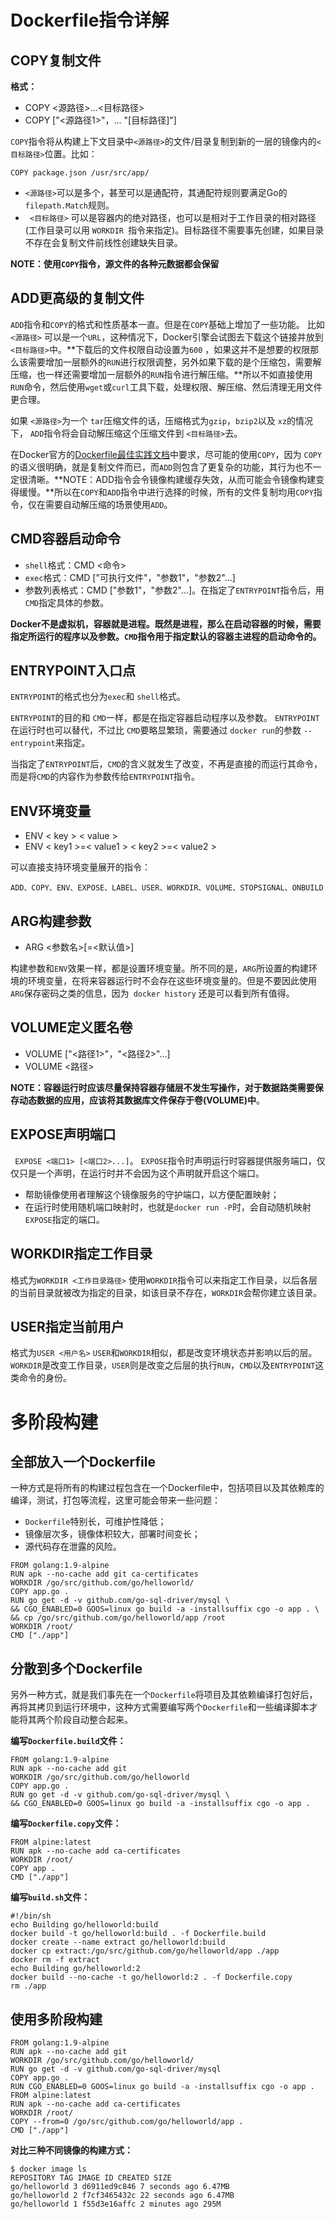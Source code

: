 # Dockerfile指令详解

## COPY复制文件
**格式：**
- COPY <源路径>...<目标路径>
- COPY ["<源路径1>"，... "[目标路径]"]

```COPY```指令将从构建上下文目录中``` <源路径> ```的文件/目录复制到新的一层的镜像内的``` <目标路径> ```位置。比如：
```
COPY package.json /usr/src/app/
```
- ``` <源路径> ```可以是多个，甚至可以是通配符，其通配符规则要满足Go的```filepath.Match```规则。
- ``` <目标路径>``` 可以是容器内的绝对路径，也可以是相对于工作目录的相对路径(工作目录可以用 ```WORKDIR ```指令来指定)。目标路径不需要事先创建，如果目录不存在会复制文件前线性创建缺失目录。

**NOTE：使用```COPY```指令，源文件的各种元数据都会保留**

## ADD更高级的复制文件
``` ADD ```指令和``` COPY ```的格式和性质基本一直。但是在```COPY```基础上增加了一些功能。
比如``` <源路径> ``` 可以是一个``` URL ```，这种情况下，Docker引擎会试图去下载这个链接并放到 ``` <目标路径> ```中。**下载后的文件权限自动设置为``` 600 ``` ，如果这并不是想要的权限那么该需要增加一层额外的``` RUN ```进行权限调整，另外如果下载的是个压缩包，需要解压缩，也一样还需要增加一层额外的``` RUN ```指令进行解压缩。**所以不如直接使用``` RUN ```命令，然后使用``` wget ```或``` curl ```工具下载，处理权限、解压缩、然后清理无用文件更合理。

如果 ``` <源路径> ```为一个 ``` tar ```压缩文件的话，压缩格式为``` gzip ```，``` bzip2 ```以及 ``` xz ```的情况下， ``` ADD ```指令将会自动解压缩这个压缩文件到 ``` <目标路径> ```去。

在Docker官方的[Dockerfile最佳实践文档](https://docs.docker.com/develop/develop-images/dockerfile_best-practices/#use-a-dockerignore-file)中要求，尽可能的使用``` COPY ```，因为 ``` COPY ```的语义很明确，就是复制文件而已，而``` ADD ```则包含了更复杂的功能，其行为也不一定很清晰。**NOTE：ADD指令会令镜像构建缓存失效，从而可能会令镜像构建变得缓慢。**所以在```COPY```和```ADD```指令中进行选择的时候，所有的文件复制均用```COPY```指令，仅在需要自动解压缩的场景使用```ADD```。

## CMD容器启动命令
- ```shell```格式：CMD <命令>
- ``` exec ```格式：CMD ["可执行文件"，"参数1"，"参数2"...]
- 参数列表格式：CMD ["参数1"，"参数2"...]。在指定了``` ENTRYPOINT ```指令后，用``` CMD ```指定具体的参数。

**Docker不是虚拟机，容器就是进程。既然是进程，那么在启动容器的时候，需要指定所运行的程序以及参数。``` CMD ```指令用于指定默认的容器主进程的启动命令的。**

## ENTRYPOINT入口点
``` ENTRYPOINT ```的格式也分为``` exec ```和 ``` shell ```格式。

``` ENTRYPOINT ```的目的和 ``` CMD ```一样，都是在指定容器启动程序以及参数。 ``` ENTRYPOINT ```在运行时也可以替代，不过比 ``` CMD ```要略显繁琐，需要通过 ``` docker run ```的参数 ``` --entrypoint ```来指定。

当指定了``` ENTRYPOINT ```后，``` CMD ```的含义就发生了改变，不再是直接的而运行其命令，而是将``` CMD ```的内容作为参数传给``` ENTRYPOINT ```指令。

## ENV环境变量
- ENV < key > <  value >
- ENV < key1 >=< value1 > < key2 >=< value2 >

可以直接支持环境变量展开的指令：
```
ADD、COPY、ENV、EXPOSE、LABEL、USER、WORKDIR、VOLUME、STOPSIGNAL、ONBUILD 
```


## ARG构建参数
- ARG <参数名>[=<默认值>]

构建参数和``` ENV ```效果一样，都是设置环境变量。所不同的是，``` ARG ```所设置的构建环境的环境变量，在将来容器运行时不会存在这些环境变量的。但是不要因此使用``` ARG ```保存密码之类的信息，因为``` docker history``` 还是可以看到所有值得。

## VOLUME定义匿名卷
- VOLUME ["<路径1>"，"<路径2>"...]
- VOLUME <路径>

**NOTE：容器运行时应该尽量保持容器存储层不发生写操作，对于数据路类需要保存动态数据的应用，应该将其数据库文件保存于卷(VOLUME)中**。

## EXPOSE声明端口
``` EXPOSE <端口1> [<端口2>...]```。
```EXPOSE```指令时声明运行时容器提供服务端口，仅仅只是一个声明，在运行时并不会因为这个声明就开启这个端口。
- 帮助镜像使用者理解这个镜像服务的守护端口，以方便配置映射；
- 在运行时使用随机端口映射时，也就是```docker run -P```时，会自动随机映射```EXPOSE```指定的端口。


## WORKDIR指定工作目录
格式为```WORKDIR <工作目录路径>```
使用```WORKDIR```指令可以来指定工作目录，以后各层的当前目录就被改为指定的目录，如该目录不存在，```WORKDIR```会帮你建立该目录。


## USER指定当前用户
格式为```USER <用户名>```
```USER```和```WORKDIR```相似，都是改变环境状态并影响以后的层。```WORKDIR```是改变工作目录，```USER```则是改变之后层的执行```RUN```，```CMD```以及```ENTRYPOINT```这类命令的身份。


# 多阶段构建

## 全部放入一个Dockerfile
一种方式是将所有的构建过程包含在一个Dockerfile中，包括项目以及其依赖库的编译，测试，打包等流程，这里可能会带来一些问题：
- ```Dockerfile```特别长，可维护性降低；
- 镜像层次多，镜像体积较大，部署时间变长；
- 源代码存在泄露的风险。
```
FROM golang:1.9-alpine
RUN apk --no-cache add git ca-certificates
WORKDIR /go/src/github.com/go/helloworld/
COPY app.go .
RUN go get -d -v github.com/go-sql-driver/mysql \
&& CGO_ENABLED=0 GOOS=linux go build -a -installsuffix cgo -o app . \
&& cp /go/src/github.com/go/helloworld/app /root
WORKDIR /root/
CMD ["./app"]
```

## 分散到多个Dockerfile
另外一种方式，就是我们事先在一个```Dockerfile```将项目及其依赖编译打包好后，再将其拷贝到运行环境中，这种方式需要编写两个```Dockerfile```和一些编译脚本才能将其两个阶段自动整合起来。

**编写```Dockerfile.build```文件：**
```
FROM golang:1.9-alpine
RUN apk --no-cache add git
WORKDIR /go/src/github.com/go/helloworld
COPY app.go .
RUN go get -d -v github.com/go-sql-driver/mysql \
&& CGO_ENABLED=0 GOOS=linux go build -a -installsuffix cgo -o app .
```

**编写```Dockerfile.copy```文件：**
```
FROM alpine:latest
RUN apk --no-cache add ca-certificates
WORKDIR /root/
COPY app .
CMD ["./app"]
```

**编写```build.sh```文件：**
```
#!/bin/sh
echo Building go/helloworld:build
docker build -t go/helloworld:build . -f Dockerfile.build
docker create --name extract go/helloworld:build
docker cp extract:/go/src/github.com/go/helloworld/app ./app
docker rm -f extract
echo Building go/helloworld:2
docker build --no-cache -t go/helloworld:2 . -f Dockerfile.copy
rm ./app
```

## 使用多阶段构建
```
FROM golang:1.9-alpine
RUN apk --no-cache add git
WORKDIR /go/src/github.com/go/helloworld/
RUN go get -d -v github.com/go-sql-driver/mysql
COPY app.go .
RUN CGO_ENABLED=0 GOOS=linux go build -a -installsuffix cgo -o app .
FROM alpine:latest
RUN apk --no-cache add ca-certificates
WORKDIR /root/
COPY --from=0 /go/src/github.com/go/helloworld/app .
CMD ["./app"]
```
**对比三种不同镜像的构建方式：**
```
$ docker image ls
REPOSITORY TAG IMAGE ID CREATED SIZE
go/helloworld 3 d6911ed9c846 7 seconds ago 6.47MB
go/helloworld 2 f7cf3465432c 22 seconds ago 6.47MB
go/helloworld 1 f55d3e16affc 2 minutes ago 295M
```